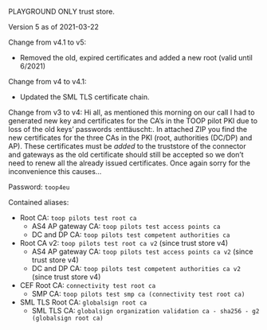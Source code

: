 PLAYGROUND ONLY trust store.

Version 5 as of 2021-03-22

Change from v4.1 to v5:
* Removed the old, expired certificates and added a new root (valid until 6/2021)

Change from v4 to v4.1:
* Updated the SML TLS certificate chain.

Change from v3 to v4: 
Hi all, as mentioned this morning on our call I had to generated new key and certificates for the CA’s in the TOOP pilot PKI due to loss of the old keys’ passwords :enttäuscht:. In attached ZIP you find the new certificates for the three CAs in the PKI (root, authorities (DC/DP) and AP). These certificates must be *added* to the truststore of the connector and gateways as the old certificate should still be accepted so we don’t need to renew all the already issued certificates. Once again sorry for the inconvenience this causes…

Password: `toop4eu`

Contained aliases:
* Root CA: `toop pilots test root ca`
    * AS4 AP gateway CA: `toop pilots test access points ca`
    * DC and DP CA: `toop pilots test competent authorities ca`
* Root CA v2: `toop pilots test root ca v2` (since trust store v4)
    * AS4 AP gateway CA: `toop pilots test access points ca v2` (since trust store v4)
    * DC and DP CA: `toop pilots test competent authorities ca v2` (since trust store v4)
 * CEF Root CA: `connectivity test root ca`
    * SMP CA: `toop pilots test smp ca (connectivity test root ca)`
 * SML TLS Root CA: `globalsign root ca`
    * SML TLS CA: `globalsign organization validation ca - sha256 - g2 (globalsign root ca)`
